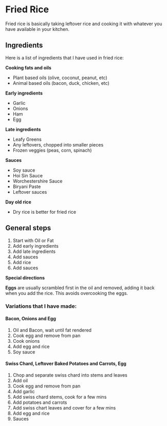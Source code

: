 ---
---
# Fried Rice

Fried rice is basically taking leftover rice and cooking it with whatever you have available in your kitchen. 

## Ingredients

Here is a list of ingredients that I have used in fried rice:

**Cooking fats and oils**
- Plant based oils (olive, coconut, peanut, etc)
- Animal based oils (bacon, duck, chicken, etc)

**Early ingredients**
- Garlic
- Onions
- Ham
- Egg

**Late ingredients**
- Leafy Greens
- Any leftovers, chopped into smaller pieces
- Frozen veggies (peas, corn, spinach)

**Sauces**
- Soy sauce
- Hoi Sin Sauce
- Worchestershire Sauce
- Biryani Paste
- Leftover sauces

**Day old rice** 
- Dry rice is better for fried rice

## General steps

1. Start with Oil or Fat
2. Add early ingredients
3. Add late ingredients 
4. Add sauces
5. Add rice
6. Add sauces

**Special directions**

**Eggs** are usually scrambled first in the oil and removed, adding it back when you add the rice. This avoids overcooking the eggs.

### Variations that I have made:

#### Bacon, Onions and Egg
1. Oil and Bacon, wait until fat rendered
2. Cook egg and remove from pan
3. Cook onions
4. Add egg and rice
5. Soy sauce

#### Swiss Chard, Leftover Baked Potatoes and Carrots, Egg
1. Chop and separate swiss chard into stems and leaves
2. Add oil
3. Cook egg and remove from pan
4. Add garlic
5. Add swiss chard stems, cook for a few mins
6. Add potatoes and carrots
7. Add swiss chart leaves and cover for a few mins
8. Add egg and rice
9. Sauces


